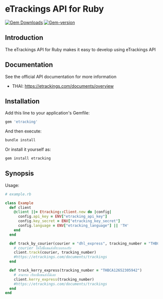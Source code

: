 # eTrackings API for Ruby

[![Gem Downloads](https://img.shields.io/gem/dt/scb_easy_api.svg)](https://rubygems.org/gems/scb_easy_api)
[![Gem-version](https://img.shields.io/gem/v/scb_easy_api.svg)](https://rubygems.org/gems/scb_easy_api)

## Introduction

The eTrackings API for Ruby makes it easy to develop using eTrackings API

## Documentation

See the official API documentation for more information

- THAI: https://etrackings.com/documents/overview

## Installation

Add this line to your application's Gemfile:

```ruby
gem 'etracking'
```

And then execute:

```sh
bundle install
```

Or install it yourself as:

```sh
gem install etracking
```

## Synopsis

Usage:

```ruby
# example.rb

class Example
  def client
    @client ||= Etracking::Client.new do |config|
      config.api_key = ENV["etracking_api_key"]
      config.key_secret = ENV["etracking_key_secret"]
      config.language = ENV["etracking_language"] || 'TH'
    end
  end

  def track_by_courier(courier = "dhl_express", tracking_number = "THBCA12652305942")
    # courier ให้ใส่ชื่อขนส่งที่ระบบรองรับ
    client.track(courier, tracking_number)
    #https://etrackings.com/documents/trackings
  end

  def track_kerry_express(tracking_number = "THBCA12652305942")
    # สามารถ เรียกชื่อขนส่งได้เลย
    client.kerry_express(tracking_number)
    #https://etrackings.com/documents/trackings
  end
end
```
